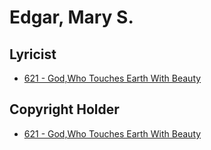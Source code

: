 # Edgar, Mary S.

## Lyricist

- [621 - God,Who Touches Earth With Beauty](/hymns/621.md)

## Copyright Holder

- [621 - God,Who Touches Earth With Beauty](/hymns/621.md)

